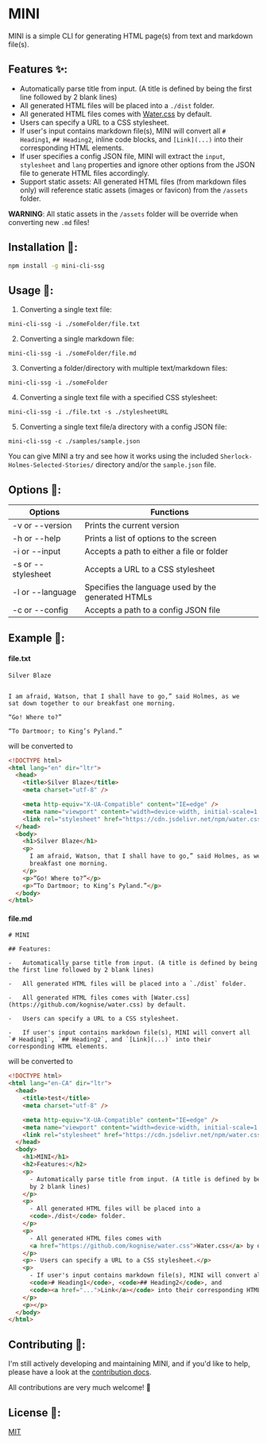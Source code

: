 # MINI

MINI is a simple CLI for generating HTML page(s) from text and markdown file(s).

## Features ✨:

- Automatically parse title from input. (A title is defined by being the first line followed by 2 blank lines)
- All generated HTML files will be placed into a `./dist` folder.
- All generated HTML files comes with [Water.css](https://github.com/kognise/water.css) by default.
- Users can specify a URL to a CSS stylesheet.
- If user's input contains markdown file(s), MINI will convert all `# Heading1`, `## Heading2`, inline code blocks, and `[Link](...)` into their corresponding HTML elements.
- If user specifies a config JSON file, MINI will extract the `input`, `stylesheet` and `lang` properties and ignore other options from the JSON file to generate HTML files accordingly.
- Support static assets: All generated HTML files (from markdown files only) will reference static assets (images or favicon) from the `/assets` folder.

**WARNING**: All static assets in the `/assets` folder will be override when converting new `.md` files!

## Installation 💾:

```bash
npm install -g mini-cli-ssg
```

## Usage 🚗:

1. Converting a single text file:

```
mini-cli-ssg -i ./someFolder/file.txt
```

2. Converting a single markdown file:

```
mini-cli-ssg -i ./someFolder/file.md
```

3. Converting a folder/directory with multiple text/markdown files:

```
mini-cli-ssg -i ./someFolder
```

4. Converting a single text file with a specified CSS stylesheet:

```
mini-cli-ssg -i ./file.txt -s ./stylesheetURL
```

5. Converting a single text file/a directory with a config JSON file:

```
mini-cli-ssg -c ./samples/sample.json
```

You can give MINI a try and see how it works using the included `Sherlock-Holmes-Selected-Stories/` directory and/or the `sample.json` file.

## Options 🔧:

| Options            | Functions                                          |
| ------------------ | -------------------------------------------------- |
| -v or --version    | Prints the current version                         |
| -h or --help       | Prints a list of options to the screen             |
| -i or --input      | Accepts a path to either a file or folder          |
| -s or --stylesheet | Accepts a URL to a CSS stylesheet                  |
| -l or --language   | Specifies the language used by the generated HTMLs |
| -c or --config     | Accepts a path to a config JSON file               |

## Example 🔰:

#### file.txt

```
Silver Blaze


I am afraid, Watson, that I shall have to go,” said Holmes, as we
sat down together to our breakfast one morning.

“Go! Where to?”

“To Dartmoor; to King’s Pyland.”
```

will be converted to

```html
<!DOCTYPE html>
<html lang="en" dir="ltr">
  <head>
    <title>Silver Blaze</title>
    <meta charset="utf-8" />

    <meta http-equiv="X-UA-Compatible" content="IE=edge" />
    <meta name="viewport" content="width=device-width, initial-scale=1.0" />
    <link rel="stylesheet" href="https://cdn.jsdelivr.net/npm/water.css@2/out/water.css" />
  </head>
  <body>
    <h1>Silver Blaze</h1>
    <p>
      I am afraid, Watson, that I shall have to go,” said Holmes, as we sat down together to our
      breakfast one morning.
    </p>
    <p>“Go! Where to?”</p>
    <p>“To Dartmoor; to King’s Pyland.”</p>
  </body>
</html>
```

#### file.md

```
# MINI

## Features:

-   Automatically parse title from input. (A title is defined by being the first line followed by 2 blank lines)

-   All generated HTML files will be placed into a `./dist` folder.

-   All generated HTML files comes with [Water.css](https://github.com/kognise/water.css) by default.

-   Users can specify a URL to a CSS stylesheet.

-   If user's input contains markdown file(s), MINI will convert all `# Heading1`, `## Heading2`, and `[Link](...)` into their corresponding HTML elements.

```

will be converted to

```html
<!DOCTYPE html>
<html lang="en-CA" dir="ltr">
  <head>
    <title>test</title>
    <meta charset="utf-8" />

    <meta http-equiv="X-UA-Compatible" content="IE=edge" />
    <meta name="viewport" content="width=device-width, initial-scale=1.0" />
    <link rel="stylesheet" href="https://cdn.jsdelivr.net/npm/water.css@2/out/water.css" />
  </head>
  <body>
    <h1>MINI</h1>
    <h2>Features:</h2>
    <p>
      - Automatically parse title from input. (A title is defined by being the first line followed
      by 2 blank lines)
    </p>
    <p>
      - All generated HTML files will be placed into a
      <code>./dist</code> folder.
    </p>
    <p>
      - All generated HTML files comes with
      <a href="https://github.com/kognise/water.css">Water.css</a> by default.
    </p>
    <p>- Users can specify a URL to a CSS stylesheet.</p>
    <p>
      - If user's input contains markdown file(s), MINI will convert all
      <code># Heading1</code>, <code>## Heading2</code>, and
      <code><a href="...">Link</a></code> into their corresponding HTML elements.
    </p>
    <p></p>
  </body>
</html>
```

## Contributing 🚧:

I'm still actively developing and maintaining MINI, and if you'd like to help, please have a look at the [contribution docs](https://github.com/mqnguyen5/mini-ssg/blob/main/CONTRIBUTION.md).

All contributions are very much welcome! 🥳

## License 🚨:

[MIT](https://choosealicense.com/licenses/mit/)

